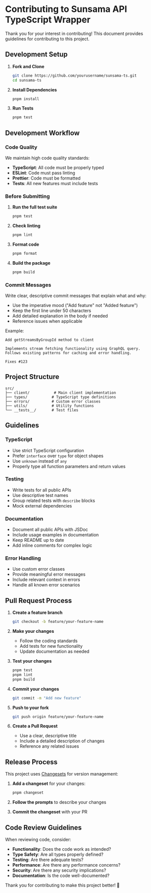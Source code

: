 # Contributing to Sunsama API TypeScript Wrapper

Thank you for your interest in contributing! This document provides guidelines for contributing to this project.

## Development Setup

1. **Fork and Clone**
   ```bash
   git clone https://github.com/yourusername/sunsama-ts.git
   cd sunsama-ts
   ```

2. **Install Dependencies**
   ```bash
   pnpm install
   ```

3. **Run Tests**
   ```bash
   pnpm test
   ```

## Development Workflow

### Code Quality

We maintain high code quality standards:

- **TypeScript**: All code must be properly typed
- **ESLint**: Code must pass linting
- **Prettier**: Code must be formatted
- **Tests**: All new features must include tests

### Before Submitting

1. **Run the full test suite**
   ```bash
   pnpm test
   ```

2. **Check linting**
   ```bash
   pnpm lint
   ```

3. **Format code**
   ```bash
   pnpm format
   ```

4. **Build the package**
   ```bash
   pnpm build
   ```

### Commit Messages

Write clear, descriptive commit messages that explain what and why:

- Use the imperative mood ("Add feature" not "Added feature")
- Keep the first line under 50 characters
- Add detailed explanation in the body if needed
- Reference issues when applicable

Example:
```
Add getStreamsByGroupId method to client

Implements stream fetching functionality using GraphQL query.
Follows existing patterns for caching and error handling.

Fixes #123
```

## Project Structure

```
src/
├── client/           # Main client implementation
├── types/           # TypeScript type definitions
├── errors/          # Custom error classes
├── utils/           # Utility functions
└── __tests__/       # Test files
```

## Guidelines

### TypeScript

- Use strict TypeScript configuration
- Prefer `interface` over `type` for object shapes
- Use `unknown` instead of `any`
- Properly type all function parameters and return values

### Testing

- Write tests for all public APIs
- Use descriptive test names
- Group related tests with `describe` blocks
- Mock external dependencies

### Documentation

- Document all public APIs with JSDoc
- Include usage examples in documentation
- Keep README up to date
- Add inline comments for complex logic

### Error Handling

- Use custom error classes
- Provide meaningful error messages
- Include relevant context in errors
- Handle all known error scenarios

## Pull Request Process

1. **Create a feature branch**
   ```bash
   git checkout -b feature/your-feature-name
   ```

2. **Make your changes**
   - Follow the coding standards
   - Add tests for new functionality
   - Update documentation as needed

3. **Test your changes**
   ```bash
   pnpm test
   pnpm lint
   pnpm build
   ```

4. **Commit your changes**
   ```bash
   git commit -m "Add new feature"
   ```

5. **Push to your fork**
   ```bash
   git push origin feature/your-feature-name
   ```

6. **Create a Pull Request**
   - Use a clear, descriptive title
   - Include a detailed description of changes
   - Reference any related issues

## Release Process

This project uses [Changesets](https://github.com/changesets/changesets) for version management:

1. **Add a changeset** for your changes:
   ```bash
   pnpm changeset
   ```

2. **Follow the prompts** to describe your changes

3. **Commit the changeset** with your PR

## Code Review Guidelines

When reviewing code, consider:

- **Functionality**: Does the code work as intended?
- **Type Safety**: Are all types properly defined?
- **Testing**: Are there adequate tests?
- **Performance**: Are there any performance concerns?
- **Security**: Are there any security implications?
- **Documentation**: Is the code well-documented?

Thank you for contributing to make this project better! 🎉
